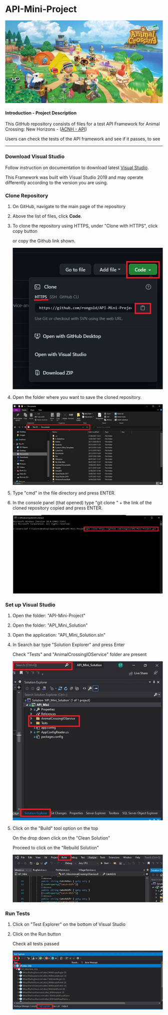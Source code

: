# API-Mini-Project

![](Images/Images.jpg)

#### Introduction - Project Description

This GitHub repository consists of files for a test API Framework for Animal Crossing: New Horizons - ([ACNH - API](http://acnhapi.com/doc))  

Users can check the tests of the API framework and see if it passes, to see



------

### Download Visual Studio

Follow instruction on documentation to download latest [Visual Studio](https://docs.microsoft.com/en-us/visualstudio/install/install-visual-studio?view=vs-2019).

This Framework was built with Visual Studio 2019 and may operate differently according to the version you are using.

### Clone Repository 

1. On GitHub, navigate to the main page of the repository

2. Above the list of files, click **Code**.

3. To clone the repository using HTTPS, under "Clone with HTTPS", click copy button 

   or copy the Github link shown.

   ![](Images/Code.JPG)

4. Open the folder where you want to save the cloned repository.

   ![](Images/file.JPG)

5. Type "cmd" in the file directory and press ENTER.

6. In the console panel (that opened) type "git clone " + the link of the cloned repository copied and press ENTER.

   ![](Images/console.JPG)

### Set up Visual Studio

1. Open the folder: "API-Mini-Project"

2. Open the folder: "API_Mini_Solution"

3. Open the application: "API_Mini_Solution.sln"

4. In Search bar type "Solution Explorer" and press Enter

   Check "Tests" and  "AnimalCrossingIOService" folder are present

   ![](Images/Explore.JPG)

5. Click on the "Build" tool option on the top

   On the drop down click on the "Clean Solution"

   Proceed to click on the "Rebuild Solution"

   ![](Images/Build.JPG)

   

### Run Tests

1. Click on "Test Explorer" on the bottom of Visual Studio

2. Click on the Run button

   Check all tests passed

   ![](Images/Test.JPG)

   
